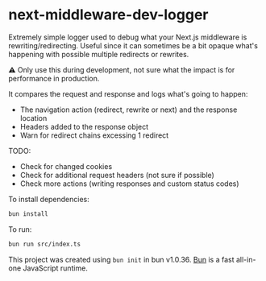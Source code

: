 # next-middleware-dev-logger

Extremely simple logger used to debug what your Next.js middleware is rewriting/redirecting.
Useful since it can sometimes be a bit opaque what's happening with possible multiple redirects or rewrites.

:warning: Only use this during development, not sure what the impact is for performance in production.

It compares the request and response and logs what's going to happen:
- The navigation action (redirect, rewrite or next) and the response location
- Headers added to the response object
- Warn for redirect chains excessing 1 redirect

TODO:
- Check for changed cookies
- Check for additional request headers (not sure if possible)
- Check more actions (writing responses and custom status codes)

To install dependencies:

```bash
bun install
```

To run:

```bash
bun run src/index.ts
```

This project was created using `bun init` in bun v1.0.36. [Bun](https://bun.sh) is a fast all-in-one JavaScript runtime.
